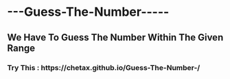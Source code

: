 # ---Guess-The-Number-----
<h2>We Have To Guess The Number Within The Given Range</h2>
<h3>Try This :  https://chetax.github.io/Guess-The-Number-/ </h3>
